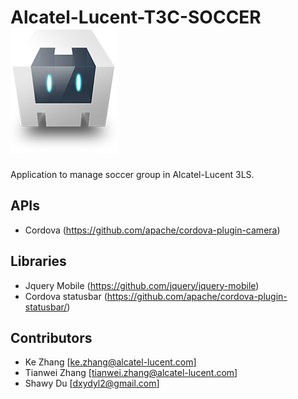 # Alcatel-Lucent-T3C-SOCCER ![](www/img/Alcatel-Lucent-T3C-SOCCER.png)

Application to manage soccer group in Alcatel-Lucent 3LS.

## APIs
* Cordova (https://github.com/apache/cordova-plugin-camera)

## Libraries
* Jquery Mobile (https://github.com/jquery/jquery-mobile)
* Cordova statusbar (https://github.com/apache/cordova-plugin-statusbar/)

## Contributors
- Ke Zhang [ke.zhang@alcatel-lucent.com]
- Tianwei Zhang [tianwei.zhang@alcatel-lucent.com]
- Shawy Du [dxydyl2@gmail.com]
